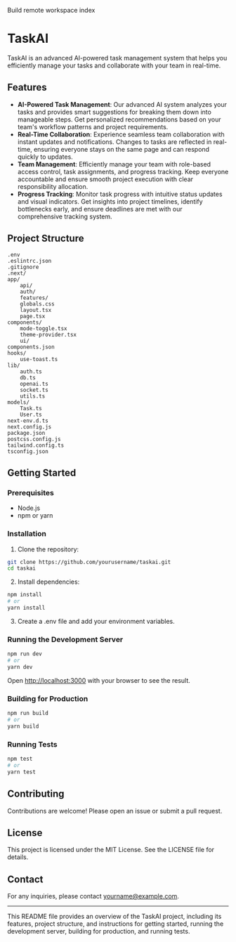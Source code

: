 Build remote workspace index

# TaskAI

TaskAI is an advanced AI-powered task management system that helps you efficiently manage your tasks and collaborate with your team in real-time.

## Features

- **AI-Powered Task Management**: Our advanced AI system analyzes your tasks and provides smart suggestions for breaking them down into manageable steps. Get personalized recommendations based on your team's workflow patterns and project requirements.
- **Real-Time Collaboration**: Experience seamless team collaboration with instant updates and notifications. Changes to tasks are reflected in real-time, ensuring everyone stays on the same page and can respond quickly to updates.
- **Team Management**: Efficiently manage your team with role-based access control, task assignments, and progress tracking. Keep everyone accountable and ensure smooth project execution with clear responsibility allocation.
- **Progress Tracking**: Monitor task progress with intuitive status updates and visual indicators. Get insights into project timelines, identify bottlenecks early, and ensure deadlines are met with our comprehensive tracking system.

## Project Structure

```
.env
.eslintrc.json
.gitignore
.next/
app/
	api/
	auth/
	features/
	globals.css
	layout.tsx
	page.tsx
components/
	mode-toggle.tsx
	theme-provider.tsx
	ui/
components.json
hooks/
	use-toast.ts
lib/
	auth.ts
	db.ts
	openai.ts
	socket.ts
	utils.ts
models/
	Task.ts
	User.ts
next-env.d.ts
next.config.js
package.json
postcss.config.js
tailwind.config.ts
tsconfig.json
```

## Getting Started

### Prerequisites

- Node.js
- npm or yarn

### Installation

1. Clone the repository:

```sh
git clone https://github.com/yourusername/taskai.git
cd taskai
```

2. Install dependencies:

```sh
npm install
# or
yarn install
```

3. Create a .env file and add your environment variables.

### Running the Development Server

```sh
npm run dev
# or
yarn dev
```

Open [http://localhost:3000](http://localhost:3000) with your browser to see the result.

### Building for Production

```sh
npm run build
# or
yarn build
```

### Running Tests

```sh
npm test
# or
yarn test
```

## Contributing

Contributions are welcome! Please open an issue or submit a pull request.

## License

This project is licensed under the MIT License. See the LICENSE file for details.

## Contact

For any inquiries, please contact [yourname@example.com](mailto:yourname@example.com).

---

This README file provides an overview of the TaskAI project, including its features, project structure, and instructions for getting started, running the development server, building for production, and running tests.

